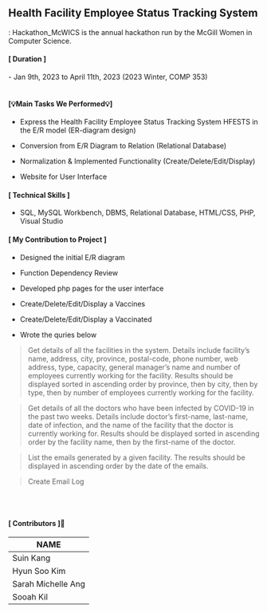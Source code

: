 
## Health Facility Employee Status Tracking System
: Hackathon_McWICS is the annual hackathon run by the McGill Women in Computer Science. 


<h4>[ Duration ]</h4>
- Jan 9th, 2023 to April 11th, 2023 (2023 Winter, COMP 353)

<br>
<br>

<h4>[💡Main Tasks We Performed💡]</h4>


- Express the Health Facility Employee Status Tracking System HFESTS in the E/R model (ER-diagram design)

- Conversion from E/R Diagram to Relation (Relational Database)
  
- Normalization & Implemented Functionality (Create/Delete/Edit/Display)
  
- Website for User Interface 


<h4>[ Technical Skills ]</h4>

- SQL, MySQL Workbench, DBMS, Relational Database, HTML/CSS, PHP, Visual Studio


<h4>[ My Contribution to Project ]</h4>


- Designed the initial E/R diagram

- Function Dependency Review

- Developed php pages for the user interface 

- Create/Delete/Edit/Display a Vaccines

- Create/Delete/Edit/Display a Vaccinated

- Wrote the quries below

  
> Get details of all the facilities in the system.
Details include facility’s name, address, city,
province, postal-code, phone number, web
address, type, capacity, general manager’s
name and number of employees currently
working for the facility. Results should be
displayed sorted in ascending order by
province, then by city, then by type, then by
number of employees currently working for
the facility.

>Get details of all the doctors who have been
infected by COVID-19 in the past two
weeks. Details include doctor’s first-name,
last-name, date of infection, and the name
of the facility that the doctor is currently
working for. Results should be displayed
sorted in ascending order by the facility
name, then by the first-name of the doctor.

>List the emails generated by a given facility.
The results should be displayed in
ascending order by the date of the emails.

>Create Email Log






<br>
<br>

<h4> [ Contributors ]🙋‍</h4>

| NAME |
| --- |  
| Suin Kang|  
| Hyun Soo Kim |  
| Sarah Michelle Ang |  
| Sooah Kil |  

<br>
<br>





